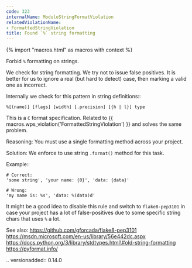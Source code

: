 ```yaml
---
code: 323
internalName: ModuloStringFormatViolation
relatedViolationName:
- FormattedStringViolation
title: Found `%` string formatting
---
```


{% import "macros.html" as macros with context %}

Forbid `%` formatting on strings.

We check for string formatting. We try not to issue false positives. It
is better for us to ignore a real (but hard to detect) case, then
marking a valid one as incorrect.

Internally we check for this pattern in string definitions::

    %[(name)] [flags] [width] [.precision] [{h | l}] type

This is a `C` format specification. Related to
{{ macros.wps_violation('FormattedStringViolation') }} and solves the same problem.

Reasoning: You must use a single formatting method across your project.

Solution: We enforce to use string `.format()` method for this task.

Example::

    # Correct:
    'some string', 'your name: {0}', 'data: {data}'
    
    # Wrong:
    'my name is: %s', 'data: %(data)d'

It might be a good idea to disable this rule and switch to
`flake8-pep3101` in case your project has a lot of false-positives due
to some specific string chars that uses `%` a lot.

See also: https://github.com/gforcada/flake8-pep3101
https://msdn.microsoft.com/en-us/library/56e442dc.aspx
https://docs.python.org/3/library/stdtypes.html\#old-string-formatting
https://pyformat.info/

.. versionadded:: 0.14.0